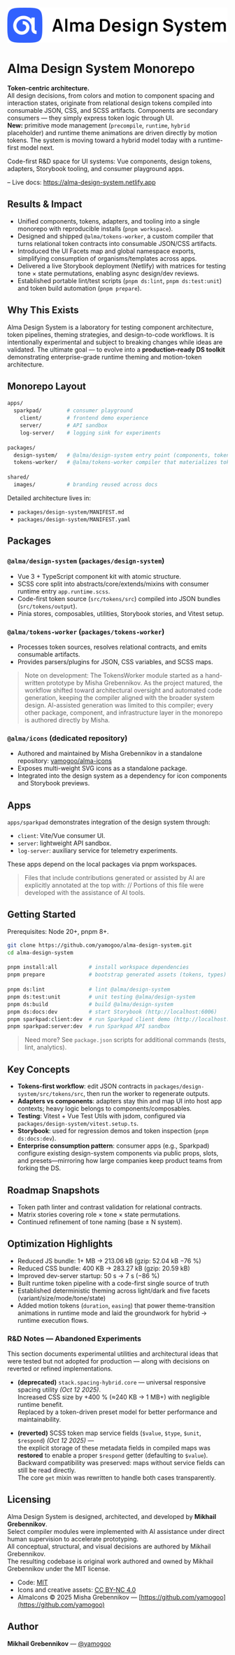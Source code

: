 ![Alma Design System mark](https://github.com/yamogoo/alma-design-system/blob/main/shared/images/logo-with-descriptor.svg)

# Alma Design System Monorepo

**Token-centric architecture.**  
All design decisions, from colors and motion to component spacing and interaction states, originate from relational design tokens compiled into consumable JSON, CSS, and SCSS artifacts. Components are secondary consumers — they simply express token logic through UI.  
**New:** primitive mode management (`precompile`, `runtime`, `hybrid` placeholder) and runtime theme animations are driven directly by motion tokens. The system is moving toward a hybrid model today with a runtime-first model next.

Code-first R&D space for UI systems: Vue components, design tokens, adapters, Storybook tooling, and consumer playground apps.

– Live docs: https://alma-design-system.netlify.app

## Results & Impact

- Unified components, tokens, adapters, and tooling into a single monorepo with reproducible installs (`pnpm workspace`).
- Designed and shipped `@alma/tokens-worker`, a custom compiler that turns relational token contracts into consumable JSON/CSS artifacts.
- Introduced the UI Facets map and global namespace exports, simplifying consumption of organisms/templates across apps.
- Delivered a live Storybook deployment (Netlify) with matrices for testing tone × state permutations, enabling async design/dev reviews.
- Established portable lint/test scripts (`pnpm ds:lint`, `pnpm ds:test:unit`) and token build automation (`pnpm prepare`).

## Why This Exists

Alma Design System is a laboratory for testing component architecture, token pipelines, theming strategies, and design-to-code workflows. It is intentionally experimental and subject to breaking changes while ideas are validated. The ultimate goal — to evolve into a **production-ready DS toolkit** demonstrating enterprise-grade runtime theming and motion-token architecture.

## Monorepo Layout

```bash
apps/
  sparkpad/        # consumer playground
    client/        # frontend demo experience
    server/        # API sandbox
    log-server/    # logging sink for experiments

packages/
  design-system/   # @alma/design-system entry point (components, tokens, SCSS, stories)
  tokens-worker/   # @alma/tokens-worker compiler that materializes token outputs

shared/
  images/          # branding reused across docs
```

Detailed architecture lives in:

- `packages/design-system/MANIFEST.md`
- `packages/design-system/MANIFEST.yaml`

## Packages

### `@alma/design-system` (`packages/design-system`)

- Vue 3 + TypeScript component kit with atomic structure.
- SCSS core split into abstracts/core/extends/mixins with consumer runtime entry `app.runtime.scss`.
- Code-first token source (`src/tokens/src`) compiled into JSON bundles (`src/tokens/output`).
- Pinia stores, composables, utilities, Storybook stories, and Vitest setup.

### `@alma/tokens-worker` (`packages/tokens-worker`)

- Processes token sources, resolves relational contracts, and emits consumable artifacts.
- Provides parsers/plugins for JSON, CSS variables, and SCSS maps.

> Note on development:
> The TokensWorker module started as a hand-written prototype by Misha Grebennikov.
> As the project matured, the workflow shifted toward architectural oversight and automated code generation, keeping the compiler aligned with the broader system design.
> AI-assisted generation was limited to this compiler; every other package, component, and infrastructure layer in the monorepo is authored directly by Misha.

### `@alma/icons` (dedicated repository)

- Authored and maintained by Misha Grebennikov in a standalone repository: [yamogoo/alma-icons](https://github.com/yamogoo/alma-icons)
- Exposes multi-weight SVG icons as a standalone package.
- Integrated into the design system as a dependency for icon components and Storybook previews.

## Apps

`apps/sparkpad` demonstrates integration of the design system through:

- `client`: Vite/Vue consumer UI.
- `server`: lightweight API sandbox.
- `log-server`: auxiliary service for telemetry experiments.

These apps depend on the local packages via pnpm workspaces.

> Files that include contributions generated or assisted by AI are explicitly annotated at the top with:
> // Portions of this file were developed with the assistance of AI tools.

## Getting Started

Prerequisites: Node 20+, pnpm 8+.

```bash
git clone https://github.com/yamogoo/alma-design-system.git
cd alma-design-system

pnpm install:all          # install workspace dependencies
pnpm prepare              # bootstrap generated assets (tokens, types)

pnpm ds:lint              # lint @alma/design-system
pnpm ds:test:unit         # unit testing @alma/design-system
pnpm ds:build             # build @alma/design-system
pnpm ds:docs:dev          # start Storybook (http://localhost:6006)
pnpm sparkpad:client:dev  # run Sparkpad client demo (http://localhost:5041)
pnpm sparkpad:server:dev  # run Sparkpad API sandbox
```

> Need more? See `package.json` scripts for additional commands (tests, lint, analytics).

## Key Concepts

- **Tokens-first workflow**: edit JSON contracts in `packages/design-system/src/tokens/src`, then run the worker to regenerate outputs.
- **Adapters vs components**: adapters stay thin and map UI into host app contexts; heavy logic belongs to components/composables.
- **Testing**: Vitest + Vue Test Utils with jsdom, configured via `packages/design-system/vitest.setup.ts`.
- **Storybook**: used for regression demos and token inspection (`pnpm ds:docs:dev`).
- **Enterprise consumption pattern**: consumer apps (e.g., Sparkpad) configure existing design-system components via public props, slots, and presets—mirroring how large companies keep product teams from forking the DS.

## Roadmap Snapshots

- Token path linter and contrast validation for relational contracts.
- Matrix stories covering role × tone × state permutations.
- Continued refinement of tone naming (base ± N system).

## Optimization Highlights

- Reduced JS bundle: 1+ MB → 213.06 kB (gzip: 52.04 kB −76 %)
- Reduced CSS bundle: 400 KB → 283.27 kB (gzip: 20.59 kB)
- Improved dev-server startup: 50 s → 7 s (−86 %)
- Built runtime token pipeline with a code-first single source of truth
- Established deterministic theming across light/dark and five facets (variant/size/mode/tone/state)
- Added motion tokens (`duration`, `easing`) that power theme-transition animations in runtime mode and laid the groundwork for hybrid → runtime execution flows.

### R&D Notes — Abandoned Experiments

This section documents experimental utilities and architectural ideas that were tested but not adopted for production — along with decisions on reverted or refined implementations.

- **(deprecated)** `stack.spacing-hybrid.core` — universal responsive spacing utility _(Oct 12 2025)_.  
  Increased CSS size by +400 % (≈240 KB → 1 MB+) with negligible runtime benefit.  
  Replaced by a token-driven preset model for better performance and maintainability.

- **(reverted)** SCSS token map service fields (`$value`, `$type`, `$unit`, `$respond`) _(Oct 12 2025)_ —  
  the explicit storage of these metadata fields in compiled maps was **restored** to enable a proper `$respond` getter (defaulting to `$value`).  
  Backward compatibility was preserved: maps without service fields can still be read directly.  
  The core `get` mixin was rewritten to handle both cases transparently.

## Licensing

Alma Design System is designed, architected, and developed by **Mikhail Grebennikov**.  
Select compiler modules were implemented with AI assistance under direct human supervision to accelerate prototyping.  
All conceptual, structural, and visual decisions are authored by Mikhail Grebennikov.  
The resulting codebase is original work authored and owned by Mikhail Grebennikov under the MIT license.

- Code: [MIT](./LICENSE)
- Icons and creative assets: [CC BY-NC 4.0](https://github.com/yamogoo/alma-icons)
- AlmaIcons © 2025 Misha Grebennikov — [https://github.com/yamogoo](https://github.com/yamogoo)

## Author

**Mikhail Grebennikov** — [@yamogoo](https://github.com/yamogoo)
